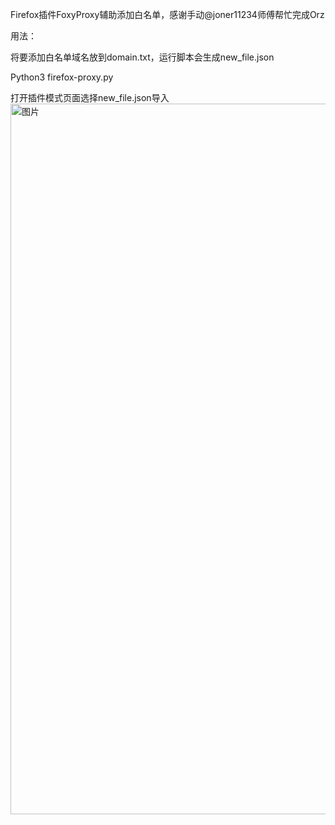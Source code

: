 Firefox插件FoxyProxy辅助添加白名单，感谢手动@joner11234师傅帮忙完成Orz

用法：

将要添加白名单域名放到domain.txt，运行脚本会生成new_file.json

Python3 firefox-proxy.py

打开插件模式页面选择new_file.json导入
<img width="1137" alt="图片" src="https://user-images.githubusercontent.com/71672296/205484778-f9325fdd-28a7-4c0f-bf5c-e6d8a589fda5.png">
